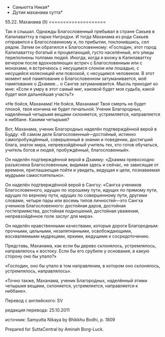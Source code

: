 * Саньютта Никая*
* Дутия маханама сутта*

55\.22\. Маханама \(II\)
\=\=\=\=\=\=\=\=\=\=\=\=\=\=\=\=\=\=\=\=

Так я слышал\. Однажды Благословенный пребывал в стране Сакьев в Капилаваттху в парке Нигродхи\. И тогда Маханама из рода Сакьев отправился к Благословенному и, по прибытии, поклонившись, сел рядом\. Затем он обратился к Благословенному: «Господин, этот город Капилаваттху богатый и процветающий, густо населённый, его улицы переполнены толпами людей\. Иногда, когда я вхожу в Капилаваттху вечером после вдохновляющих встреч с Благословенным или с монахами, я встречаюсь с несущимся слоном или лошадью, с несущейся колесницей или повозкой, с несущимся человеком\. В этот момент моё памятование о Благословенном затуманивается, моё памятование о Дхамме… о Сангхе затуманивается\. Мысль приходит ко мне: «Если я умру в этот самый миг, каковой будет моя судьба, какой будет моя дальнейшая участь?»

«Не бойся, Маханама\! Не бойся, Маханама\! Твоя смерть не будет плохой, твоя кончина не будет печальной\. Ученик Благородных, наделённый четырьмя вещами склоняется, устремляется, направляется к ниббане\. Какими четырьмя?

Вот, Маханама, ученик Благородных наделён подтверждённой верой в Будду: «В самом деле Благословенный—достойный, истинно самопробуждённый, совершенный в знании и поведении, достигший блага, знаток мира, непревзойдённый учитель тех, кто готов обучаться, учитель богов и людей, пробуждённый, благословенный»\.

Он наделён подтверждённой верой в Дхамму: «Дхамма превосходно разъяснена Благословенным, видимая здесь и сейчас, не зависящая от времени, приглашающая пойти и увидеть, ведущая к цели, познаваемая мудрыми самостоятельно»\.

Он наделён подтверждённой верой в Сангху: «Сангха учеников Благословенного, идущих по хорошему пути, идущих по прямому пути, идущих по верному пути, идущих по совершенному пути, другими словами, четыре пары или восемь типов личностей—это Сангха учеников Благословенного: достойная даров, достойная гостеприимства, достойная подношений, достойная уважения, непревзойдённое поле заслуг для мира»\.

Он наделён нравственными качествами, которые дороги Благородным: прочными, цельными, незапятнанными, освобождающими, восхваляемыми мудрецами, яркими, ведущими к сосредоточению\.

Представь, Маханама, как если бы дерево склонялось, устремлялось, направлялось к востоку\. Если бы его срубили у основания, в какую сторону оно бы упало?»

«Господин, оно бы упало в том направлении, в котором оно склонялось, устремлялось, направлялось»\.

«Точно также, Маханама, ученик Благородных, наделённый этими четырьмя вещами, склоняется, устремляется, направляется к ниббане»\.

Перевод с английского: SV

редакция перевода: 25\.10\.2011

источник: Samyutta Nikaya by Bhikkhu Bodhi, p\. 1809

Prepared for SuttaCentral by Aminah Borg\-Luck\.
